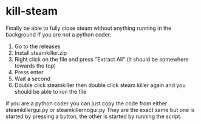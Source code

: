 # kill-steam
Finally be able to fully close steam without anything running in the background
If you are not a python coder:
1. Go to the releases
2. Install steamkiller.zip
3. Right click on the file and press "Extract All" (it should be somewhere towards the top)
4. Press enter
5. Wait a second
6. Double click steamkiller then double click steam killer again and you should be able to run the file

if you are a python coder you can just copy the code from either steamkillergui.py or steamkillernogui.py
They are the exact same but one is started by pressing a button, the other is started by running the script.
